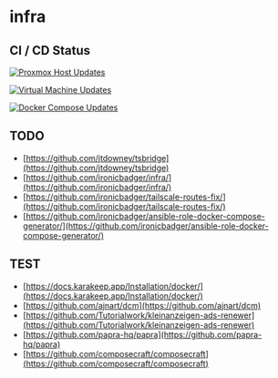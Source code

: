 # infra

## CI / CD Status
[![Proxmox Host Updates](https://github.com/thost96/infra/actions/workflows/proxmox.yml/badge.svg)](https://github.com/thost96/infra/actions/workflows/proxmox.yml)

[![Virtual Machine Updates](https://github.com/thost96/infra/actions/workflows/vms.yml/badge.svg)](https://github.com/thost96/infra/actions/workflows/vms.yml)

[![Docker Compose Updates](https://github.com/thost96/infra/actions/workflows/compose.yml/badge.svg)](https://github.com/thost96/infra/actions/workflows/compose.yml)



## TODO
- [https://github.com/jtdowney/tsbridge](https://github.com/jtdowney/tsbridge)
- [https://github.com/ironicbadger/infra/](https://github.com/ironicbadger/infra/)
- [https://github.com/ironicbadger/tailscale-routes-fix/](https://github.com/ironicbadger/tailscale-routes-fix/)
- [https://github.com/ironicbadger/ansible-role-docker-compose-generator/](https://github.com/ironicbadger/ansible-role-docker-compose-generator/)

## TEST
- [https://docs.karakeep.app/Installation/docker/](https://docs.karakeep.app/Installation/docker/)
- [https://github.com/ajnart/dcm](https://github.com/ajnart/dcm)
- [https://github.com/Tutorialwork/kleinanzeigen-ads-renewer](https://github.com/Tutorialwork/kleinanzeigen-ads-renewer)
- [https://github.com/papra-hq/papra](https://github.com/papra-hq/papra)
- [https://github.com/composecraft/composecraft](https://github.com/composecraft/composecraft)
